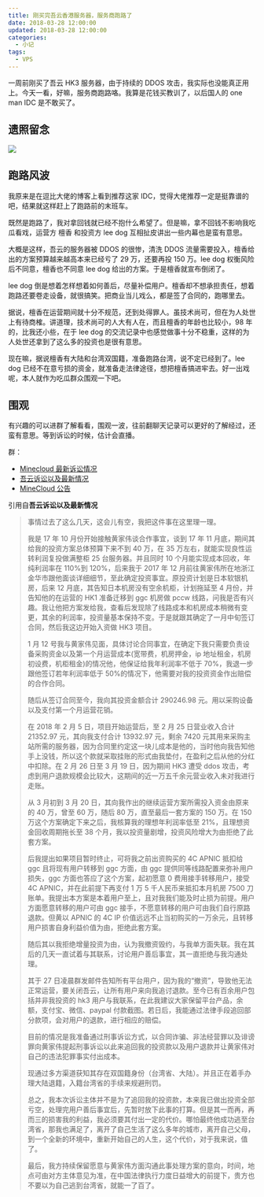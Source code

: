 ```yaml
---
title: 刚买完吾云香港服务器，服务商跑路了
date: 2018-03-28 12:00:00
updated: 2018-03-28 12:00:00
categories:
  - 小记
tags:
  - VPS
---
```


一周前刚买了吾云 HK3 服务器，由于持续的 DDOS 攻击，我实际也没能真正用上。今天一看，好嘛，服务商跑路咯。我算是花钱买教训了，以后国人的 one man IDC 是不敢买了。

<!--more-->

## 遗照留念

![](https://img.iszy.cc/20190318214913.png)

## 跑路风波

我原来是在逗比大佬的博客上看到推荐这家 IDC，觉得大佬推荐一定是挺靠谱的吧，结果就这样赶上了跑路前的末班车。

既然是跑路了，我对拿回钱就已经不抱什么希望了。但是嘛，拿不回钱不影响我吃瓜看戏，运营方 檀香 和投资方 lee dog 互相扯皮讲出一些内幕也是蛮有意思。

大概是这样，吾云的服务器被 DDOS 的很惨，清洗 DDOS 流量需要投入，檀香给出的方案预算越来越高本来已经亏了 29 万，还要再投 150 万。lee dog 权衡风险后不同意，檀香也不同意 lee dog 给出的方案。于是檀香就宣布倒闭了。

lee dog 倒是想着怎样想着如何善后，尽量补偿用户。檀香却不想承担责任，想着跑路还要卷走设备，就很搞笑。把商业当儿戏么，都是签了合同的，跑哪里去。

据说，檀香在运营期间就十分不规范，还到处得罪人。虽技术尚可，但在为人处世上有待商榷。讲道理，技术尚可的人大有人在，而且檀香的年龄也比较小，98 年的，比我还小些，在于 lee dog 的交流记录中也感觉做事十分不稳重，这样的为人处世还拿到了这么多的投资也是很有意思。

现在嘛，据说檀香有大陆和台湾双国籍，准备跑路台湾，说不定已经到了。lee dog 已经不在意亏损的资金，就准备走法律途径，想把檀香搞进牢去。好一出戏呢，本人就作为吃瓜群众围观一下吧。

## 围观

有兴趣的可以进群了解看看，围观一波，往前翻聊天记录可以更好的了解经过，还蛮有意思。等到诉讼的时候，估计会直播。

群：

- [Minecloud 最新诉讼情况](https://t.me/minecloudlawnew)
- [吾云诉讼以及最新情况](https://t.me/minecloudlaw)
- [MineCloud 公告](https://t.me/minecloud)

引用自**吾云诉讼以及最新情况**

> 事情过去了这么几天，这会儿有空，我把这件事在这里理一理。
>
> 我是 17 年 10 月份开始接触黄家伟谈合作事宜，谈到 17 年 11 月底，期间其给我的投资方案总体预算下来不到 40 万，在 35 万左右，就能实现良性运转利润复投做满整柜 25 台服务器。并且同时 10 个月能实现成本回收，年纯利润率在 110%到 120%，后来我于 2017 年 12 月前往黄家伟所在地浙江金华市跟他面谈详细细节，至此确定投资事宜。原投资计划是日本软银机房，后来 12 月底，其告知日本机房没有空余机柜，计划拖延至 4 月份，并告知他的在运营的 HK1 准备迁移到 ggc 机房做 pccw 线路，问我是否有兴趣。我让他把方案发给我，查看后发现除了线路成本和机房成本稍微有变更，其余的利润率，投资量基本保持不变。于是就跟其确定了一月中旬签订合同，然后我这边开始入资做 HK3 项目。
>
> 1 月 12 号我与黄家伟见面，具体讨论合同事宜，在确定下我只需要负责设备采购资金以及第一个月运营成本(宽带费，机房押金，ip 地址租金，机房初设费，机柜租金)的情况他，他保证给我年利润率不低于 70%，我退一步跟他签订若年利润率低于 50%的情况下，他需要对我的投资资金作出赔偿的合作合同。
>
> 随后从签订合同至今，我向其投资金额合计 290246.98 元。用以采购设备以及支付第一个月运营花销。
>
> 在 2018 年 2 月 5 日，项目开始运营后，至 2 月 25 日营业收入合计 21352.97 元，其向我支付合计 13932.97 元，剩余 7420 元其用来采购主站所需的服务器，因为合同里约定这一块儿成本是他的，当时他向我告知他手上没钱，所以这个款就采取挂账的形式由我垫付，在盈利之后从他的分红中扣除。在 2 月 26 日至 3 月 19 日，因为期间 HK3 遭受 ddos 攻击，考虑到用户退款规模会比较大，这期间的近一万五千余元营业收入未对我进行走账。
>
> 从 3 月初到 3 月 20 日，其向我作出的继续运营方案所需投入资金由原来的 40 万，曾至 60 万，随后 80 万，直至最后一套方案的 150 万。在 150 万这个方案确定下来之后，我核算我的理想年利润率低至 21%，且理想资金回收周期拖长至 38 个月，我以投资量剧增，投资风险增大为由拒绝了此套方案。
>
> 后我提出如果项目暂时终止，可将我之前出资购买的 4C APNIC 抵扣给 ggc 且将现有用户转移到 ggc 方面，由 ggc 提供同等线路配置来弥补用户损失，ggc 方面也答应了这个方案，起初愿意 0 费用接手转移用户，接受 4C APNIC，并在此前提下再支付 1 万 5 千人民币来抵扣本月机房 7500 刀账单。我提出本方案是本着用户至上，且对我我们能及时止损为前提。用户方面愿意转移的用户可由 ggc 接手，不愿意转移的用户可由我们自行原路退款。但黄以 APNIC 的 4C IP 价值远远不止当初购买的一万余元，且转移用户损害自身利益价值为由，拒绝此套方案。
>
> 随后其以我拒绝增量投资为由，认为我撤资毁约，与我单方面失联。我在其后的几天一直试着与其联系，讨论用户善后事宜，其一直拒绝与我沟通处理。
>
> 其于 27 日凌晨群发邮件告知所有平台用户，因为我的“撤资”，导致他无法正常运营，要关闭吾云，让所有用户来向我追讨退款。至今已有百余用户包括并非我投资的 hk3 用户与我联系，在此我建议大家保留平台产品，余额，支付宝、微信、paypal 付款截图。若日后，我能通过法律手段追回部分款项，会对用户的退款，进行相应的赔偿。
>
> 目前的情况是我准备通过刑事诉讼方式，以合同诈骗、非法经营罪以及诽谤罪向黄家伟提起刑事诉讼以此来追回我的投资款以及用户退款并让黄家伟对自己的违法犯罪事实付出成本。
>
> 现通过多方渠道获知其存在双国籍身份（台湾省、大陆）。并且正在着手办理大陆退籍，入籍台湾省的手续来规避刑罚。
>
> 总之，我本次诉讼主体并不是为了追回我的投资款，本来我已做出投资全部亏空，处理完用户善后事宜后，先暂时放下此事的打算。但是其一而再，再而三的损害我的利益，我必须要其付出一定的代价。哪怕最终他成功逃至台湾省，那我也满足了，离开了自己生活了这么多年的城市，离开自己父母，到一个全新的环境中，重新开始自己的人生，这个代价，对于我来说，值了。
>
> 最后，我方持续保留愿意与黄家伟方面沟通此事处理方案的意向，时间，地点可由对方主体意见为准，在中国法律执行力度日益增大的前提下，贵方也不要以为自己逃到台湾省，就能一了百了。
